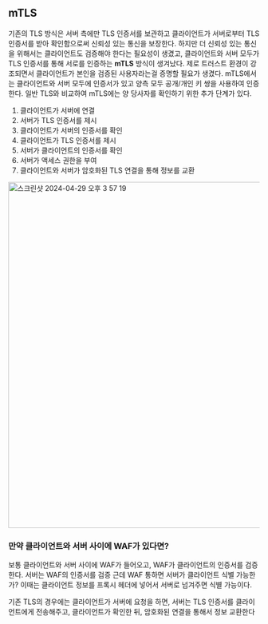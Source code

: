 ## mTLS

기존의 TLS 방식은 서버 측에만 TLS 인증서를 보관하고 클라이언트가 서버로부터 TLS 인증서를 받아 확인함으로써 신뢰성 있는 통신을 보장한다.
하지만 더 신뢰성 있는 통신을 위해서는 클라이언트도 검증해야 한다는 필요성이 생겼고, 클라이언트와 서버 모두가 TLS 인증서를 통해 서로를 인증하는 **mTLS** 방식이 생겨났다.
제로 트러스트 환경이 강조되면서 클라이언트가 본인을 검증된 사용자라는걸 증명할 필요가 생겼다.
mTLS에서는 클라이언트와 서버 모두에 인증서가 있고 양측 모두 공개/개인 키 쌍을 사용하여 인증한다. 일반 TLS와 비교하여 mTLS에는 양 당사자를 확인하기 위한 추가 단계가 있다.

1. 클라이언트가 서버에 연결
2. 서버가 TLS 인증서를 제시
3. 클라이언트가 서버의 인증서를 확인
4. 클라이언트가 TLS 인증서를 제시
5. 서버가 클라이언트의 인증서를 확인
6. 서버가 액세스 권한을 부여
7. 클라이언트와 서버가 암호화된 TLS 연결을 통해 정보를 교환

<img width="693" alt="스크린샷 2024-04-29 오후 3 57 19" src="https://github.com/CMC11th-Melly/Melly_Server/assets/82302520/a7040633-e2b5-4942-b7de-8fe6b5b524a1">

### 만약 클라이언트와 서버 사이에 WAF가 있다면?
보통 클라이언트와 서버 사이에 WAF가 들어오고, WAF가 클라이언트의 인증서를 검증한다. 서버는 WAF의 인증서를 검증
근데 WAF 통하면 서버가 클라이언트 식별 가능한가? 이때는 클라이언트 정보를 프록시 헤더에 넣어서 서버로 넘겨주면 식별 가능이다.

기존 TLS의 경우에는 클라이언트가 서버에 요청을 하면, 서버는 TLS 인증서를 클라이언트에게 전송해주고, 클라이언트가 확인한 뒤, 암호화된 연결을 통해서 정보 교환한다





